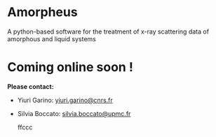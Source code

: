 # Amorpheus
A python-based software for the treatment of x-ray scattering data of amorphous and liquid systems

# Coming online soon !

**Please contact:**
- Yiuri Garino: yiuri.garino@cnrs.fr 
- Silvia Boccato: silvia.boccato@upmc.fr


  ffccc
  
  
